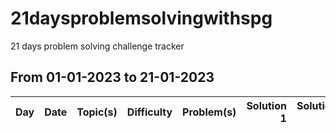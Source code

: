 # 21daysproblemsolvingwithspg
21 days problem solving challenge tracker

## From 01-01-2023 to 21-01-2023

| Day | Date       | Topic(s) | Difficulty | Problem(s)  | Solution 1 | Solution 2 |
| --- |:----------:| -----:| ----------:| -----------:| ----------:| ----------:|

